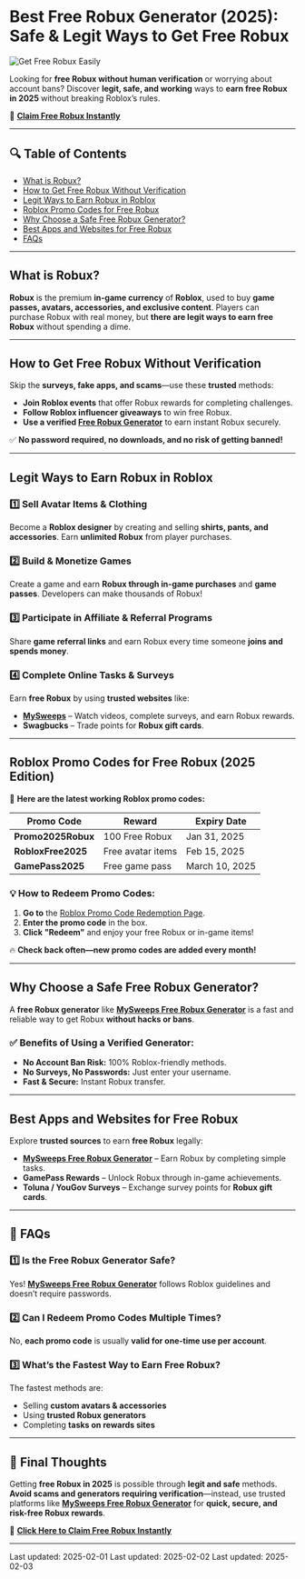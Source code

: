 # **Best Free Robux Generator (2025): Safe & Legit Ways to Get Free Robux**  

![Get Free Robux Easily](https://pbs.twimg.com/media/GipaPnUXsAAGDb7?format=jpg&name=small "Discover the best free Robux generator and methods to earn free Robux in Roblox!")  

Looking for **free Robux without human verification** or worrying about account bans? Discover **legit, safe, and working** ways to **earn free Robux in 2025** without breaking Roblox’s rules.  

🔗 **[Claim Free Robux Instantly](https://t.co/zbyzwPUFPZ)**  

---

## **🔍 Table of Contents**  
- [What is Robux?](#what-is-robux)  
- [How to Get Free Robux Without Verification](#how-to-get-free-robux-without-verification)  
- [Legit Ways to Earn Robux in Roblox](#legit-ways-to-earn-robux-in-roblox)  
- [Roblox Promo Codes for Free Robux](#roblox-promo-codes-for-free-robux)  
- [Why Choose a Safe Free Robux Generator?](#why-choose-a-safe-free-robux-generator)  
- [Best Apps and Websites for Free Robux](#best-apps-and-websites-for-free-robux)  
- [FAQs](#faqs)  

---

## **What is Robux?**  
**Robux** is the premium **in-game currency** of **Roblox**, used to buy **game passes, avatars, accessories, and exclusive content**. Players can purchase Robux with real money, but **there are legit ways to earn free Robux** without spending a dime.  

---

## **How to Get Free Robux Without Verification**  

Skip the **surveys, fake apps, and scams**—use these **trusted** methods:  

- **Join Roblox events** that offer Robux rewards for completing challenges.  
- **Follow Roblox influencer giveaways** to win free Robux.  
- **Use a verified [Free Robux Generator](https://t.co/zbyzwPUFPZ)** to earn instant Robux securely.  

✅ **No password required, no downloads, and no risk of getting banned!**  

---

## **Legit Ways to Earn Robux in Roblox**  

### **1️⃣ Sell Avatar Items & Clothing**  
Become a **Roblox designer** by creating and selling **shirts, pants, and accessories**. Earn **unlimited Robux** from player purchases.  

### **2️⃣ Build & Monetize Games**  
Create a game and earn **Robux through in-game purchases** and **game passes**. Developers can make thousands of Robux!  

### **3️⃣ Participate in Affiliate & Referral Programs**  
Share **game referral links** and earn Robux every time someone **joins and spends money**.  

### **4️⃣ Complete Online Tasks & Surveys**  
Earn **free Robux** by using **trusted websites** like:  
- **[MySweeps](https://t.co/v3CnjUROnA)** – Watch videos, complete surveys, and earn Robux rewards.  
- **Swagbucks** – Trade points for **Robux gift cards**.  

---

## **Roblox Promo Codes for Free Robux (2025 Edition)**  

🎁 **Here are the latest working Roblox promo codes:**  

| Promo Code       | Reward       | Expiry Date |
|-----------------|-------------|-------------|
| **Promo2025Robux**  | 100 Free Robux  | Jan 31, 2025 |
| **RobloxFree2025**  | Free avatar items | Feb 15, 2025 |
| **GamePass2025**  | Free game pass | March 10, 2025 |

### **💡 How to Redeem Promo Codes:**  
1. **Go to** the [Roblox Promo Code Redemption Page](https://www.roblox.com/promocodes).  
2. **Enter the promo code** in the box.  
3. **Click "Redeem"** and enjoy your free Robux or in-game items!  

🔥 **Check back often—new promo codes are added every month!**  

---

## **Why Choose a Safe Free Robux Generator?**  

A **free Robux generator** like **[MySweeps Free Robux Generator](https://t.co/zbyzwPUFPZ)** is a fast and reliable way to get Robux **without hacks or bans**.  

### ✅ **Benefits of Using a Verified Generator:**  
- **No Account Ban Risk:** 100% Roblox-friendly methods.  
- **No Surveys, No Passwords:** Just enter your username.  
- **Fast & Secure:** Instant Robux transfer.  

---

## **Best Apps and Websites for Free Robux**  

Explore **trusted sources** to earn **free Robux** legally:  

- **[MySweeps Free Robux Generator](https://t.co/zbyzwPUFPZ)** – Earn Robux by completing simple tasks.  
- **GamePass Rewards** – Unlock Robux through in-game achievements.  
- **Toluna / YouGov Surveys** – Exchange survey points for **Robux gift cards**.  

---

## **📝 FAQs**  

### **1️⃣ Is the Free Robux Generator Safe?**  
Yes! **[MySweeps Free Robux Generator](https://t.co/zbyzwPUFPZ)** follows Roblox guidelines and doesn’t require passwords.  

### **2️⃣ Can I Redeem Promo Codes Multiple Times?**  
No, **each promo code** is usually **valid for one-time use per account**.  

### **3️⃣ What’s the Fastest Way to Earn Free Robux?**  
The fastest methods are:  
- Selling **custom avatars & accessories**  
- Using **trusted Robux generators**  
- Completing **tasks on rewards sites**  

---

## **🎯 Final Thoughts**  

Getting **free Robux in 2025** is possible through **legit and safe** methods. **Avoid scams and generators requiring verification**—instead, use trusted platforms like **[MySweeps Free Robux Generator](https://t.co/zbyzwPUFPZ)** for **quick, secure, and risk-free Robux rewards**.  

🔗 **[Click Here to Claim Free Robux Instantly](https://t.co/zbyzwPUFPZ)**  

---

Last updated: 2025-02-01
Last updated: 2025-02-02
Last updated: 2025-02-03